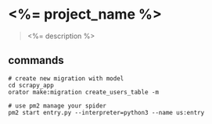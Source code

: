 # <%= project_name %>
> <%= description %>

## commands
```shell
# create new migration with model
cd scrapy_app
orator make:migration create_users_table -m

# use pm2 manage your spider
pm2 start entry.py --interpreter=python3 --name us:entry
```
